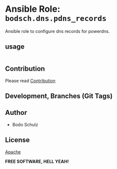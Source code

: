 # Ansible Role: `bodsch.dns.pdns_records`

Ansible role to configure dns records for powerdns.


## usage

```yaml

```

## Contribution

Please read [Contribution](CONTRIBUTING.md)

## Development,  Branches (Git Tags)


## Author

- Bodo Schulz

## License

[Apache](LICENSE)

**FREE SOFTWARE, HELL YEAH!**
